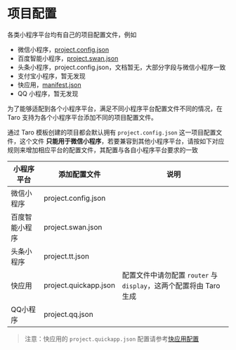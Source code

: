 # 项目配置

各类小程序平台均有自己的项目配置文件，例如

- 微信小程序，[project.config.json](https://developers.weixin.qq.com/miniprogram/dev/devtools/projectconfig.html?search-key=项目配置)
- 百度智能小程序，[project.swan.json](https://smartprogram.baidu.com/docs/develop/devtools/projectconfig/)
- 头条小程序，project.config.json，文档暂无，大部分字段与微信小程序一致
- 支付宝小程序，暂无发现
- 快应用，[manifest.json](https://doc.quickapp.cn/framework/manifest.html)
- QQ 小程序，暂无发现

为了能够适配到各个小程序平台，满足不同小程序平台配置文件不同的情况，在 Taro 支持为各个小程序平台添加不同的项目配置文件。

通过 Taro 模板创建的项目都会默认拥有 `project.config.json` 这一项目配置文件，这个文件 **只能用于微信小程序**，若要兼容到其他小程序平台，请按如下对应规则来增加相应平台的配置文件，其配置与各自小程序平台要求的一致

| 小程序平台     | 添加配置文件          | 说明                                                         |
| -------------- | --------------------- | ------------------------------------------------------------ |
| 微信小程序     | project.config.json   |                                                              |
| 百度智能小程序 | project.swan.json     |                                                              |
| 头条小程序     | project.tt.json       |                                                              |
| 快应用         | project.quickapp.json | 配置文件中请勿配置 `router` 与 `display`，这两个配置将由 Taro 生成 |
| QQ小程序       | project.qq.json       |                                                              |

> 注意：快应用的 `project.quickapp.json` 配置请参考[快应用配置](https://taro-docs.jd.com/taro/docs/quick-app.html#快应用配置)
